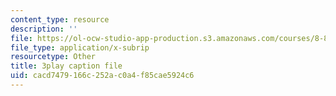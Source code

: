 ```yaml
---
content_type: resource
description: ''
file: https://ol-ocw-studio-app-production.s3.amazonaws.com/courses/8-851-effective-field-theory-spring-2013/cacd7479166c252ac0a4f85cae5924c6_TcNXre5Ea6Y.srt
file_type: application/x-subrip
resourcetype: Other
title: 3play caption file
uid: cacd7479-166c-252a-c0a4-f85cae5924c6
---
```

